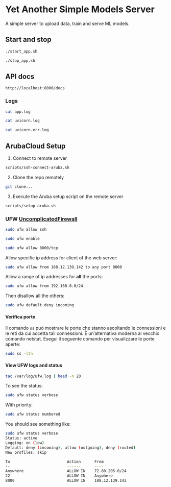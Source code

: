 # Yet Another Simple Models Server

A simple server to upload data, train and serve ML models.

## Start and stop

```bash
./start_app.sh
```

```bash
./stop_app.sh
```

## API docs

```
http://localhost:8000/docs
```

### Logs

```bash
cat app.log
```

```bash
cat uvicorn.log
```

```bash
cat uvicorn.err.log
```

## ArubaCloud Setup

1. Connect to remote server

```bash
scripts/ssh-connect-aruba.sh
```

2. Clone the repo remotely

```bash
git clone...
```

3. Execute the Aruba setup script on the remote server

```bash
scripts/setup-aruba.sh
```

### UFW [UncomplicatedFirewall](https://wiki.ubuntu.com/UncomplicatedFirewall)

```bash
sudo ufw allow ssh
```

```bash
sudo ufw enable
```

```bash
sudo ufw allow 8000/tcp
```

Allow specific ip address for client of the web server:

```bash
sudo ufw allow from 188.12.139.142 to any port 8000
```

Allow a range of ip addresses for **all** the ports:

```bash
sudo ufw allow from 192.168.0.0/24
```

Then disallow all the others:

```bash
sudo ufw default deny incoming
```

#### Verifica porte

Il comando `ss` può mostrare le porte che stanno ascoltando le connessioni e le reti da cui accetta tali connessioni. È un’alternativa moderna al vecchio comando netstat.
Esegui il seguente comando per visualizzare le porte aperte:

```bash
sudo ss -ltn
```

#### View UFW logs and status

```bash
tac /var/log/ufw.log | head -n 20
```

To see the status:

```bash
sudo ufw status verbose
```

With priority:

```bash
sudo ufw status numbered
```

You should see something like:

```bash
sudo ufw status verbose
Status: active
Logging: on (low)
Default: deny (incoming), allow (outgoing), deny (routed)
New profiles: skip

To                         Action      From
--                         ------      ----
Anywhere                   ALLOW IN    72.80.205.0/24            
22                         ALLOW IN    Anywhere                  
8000                       ALLOW IN    188.12.139.142            
```

